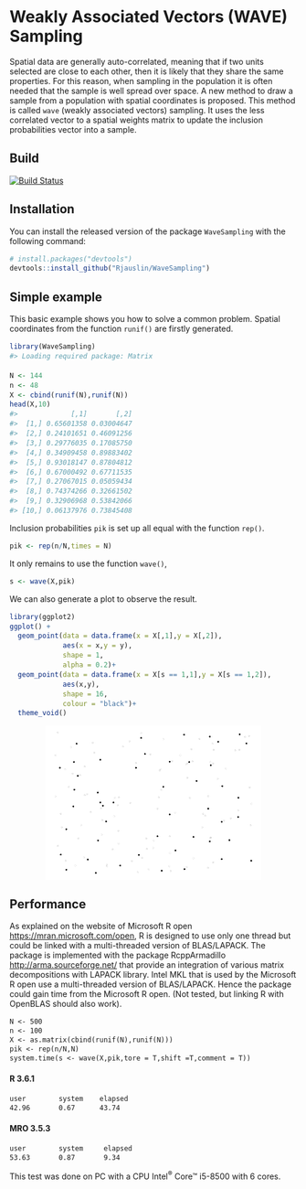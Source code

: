 
<!-- README.md is generated from README.Rmd. Please edit that file -->

# Weakly Associated Vectors (WAVE) Sampling

Spatial data are generally auto-correlated, meaning that if two units
selected are close to each other, then it is likely that they share the
same properties. For this reason, when sampling in the population it is
often needed that the sample is well spread over space. A new method to
draw a sample from a population with spatial coordinates is proposed.
This method is called `wave` (weakly associated vectors) sampling. It
uses the less correlated vector to a spatial weights matrix to update
the inclusion probabilities vector into a sample.

## Build

[![Build
Status](https://travis-ci.org/RJauslin/WaveSampling.svg?branch=master)](https://travis-ci.org/RJauslin/WaveSampling)

## Installation

You can install the released version of the package `WaveSampling` with
the following command:

``` r
# install.packages("devtools")
devtools::install_github("Rjauslin/WaveSampling")
```

## Simple example

This basic example shows you how to solve a common problem. Spatial
coordinates from the function `runif()` are firstly generated.

``` r
library(WaveSampling)
#> Loading required package: Matrix

N <- 144
n <- 48
X <- cbind(runif(N),runif(N))
head(X,10)
#>             [,1]       [,2]
#>  [1,] 0.65601358 0.03004647
#>  [2,] 0.24101651 0.46091256
#>  [3,] 0.29776035 0.17085750
#>  [4,] 0.34909458 0.89883402
#>  [5,] 0.93018147 0.87804812
#>  [6,] 0.67000492 0.67711535
#>  [7,] 0.27067015 0.05059434
#>  [8,] 0.74374266 0.32661502
#>  [9,] 0.32906968 0.53842066
#> [10,] 0.06137976 0.73845408
```

Inclusion probabilities `pik` is set up all equal with the function
`rep()`.

``` r
pik <- rep(n/N,times = N)
```

It only remains to use the function `wave()`,

``` r
s <- wave(X,pik)
```

We can also generate a plot to observe the result.

``` r
library(ggplot2)
ggplot() +
  geom_point(data = data.frame(x = X[,1],y = X[,2]),
             aes(x = x,y = y),
             shape = 1,
             alpha = 0.2)+
  geom_point(data = data.frame(x = X[s == 1,1],y = X[s == 1,2]),
             aes(x,y),
             shape = 16,
             colour = "black")+
  theme_void()
```

<img src="man/figures/README-unnamed-chunk-4-1.png" width="75%" style="display: block; margin: auto;" />

## Performance

As explained on the website of Microsoft R open
<https://mran.microsoft.com/open>, R is designed to use only one thread
but could be linked with a multi-threaded version of BLAS/LAPACK. The
package is implemented with the package RcppArmadillo
<http://arma.sourceforge.net/> that provide an integration of various
matrix decompositions with LAPACK library. Intel MKL that is used by the
Microsoft R open use a multi-threaded version of BLAS/LAPACK. Hence the
package could gain time from the Microsoft R open. (Not tested, but
linking R with OpenBLAS should also work).

    N <- 500
    n <- 100
    X <- as.matrix(cbind(runif(N),runif(N)))
    pik <- rep(n/N,N)
    system.time(s <- wave(X,pik,tore = T,shift =T,comment = T))

#### R 3.6.1

    user        system    elapsed 
    42.96       0.67      43.74

#### MRO 3.5.3

    user        system     elapsed 
    53.63       0.87       9.34 

This test was done on PC with a CPU Intel<sup>®</sup> Core™ i5-8500 with
6 cores.
